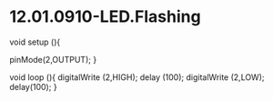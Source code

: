 # 12.01.0910-LED.Flashing
void  setup (){

   pinMode(2,OUTPUT);
}

void  loop (){
 digitalWrite (2,HIGH);
 delay (100);
 digitalWrite (2,LOW);
 delay(100);
}
